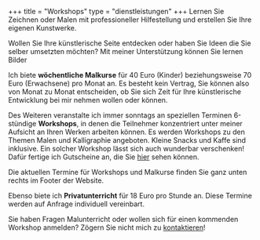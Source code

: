 +++
title = "Workshops"
type = "dienstleistungen"
+++
Lernen Sie Zeichnen oder Malen mit professioneller Hilfestellung und erstellen Sie Ihre eigenen Kunstwerke.

<!--more-->

Wollen Sie Ihre künstlerische Seite entdecken oder haben Sie Ideen die Sie selber umsetzten möchten? Mit meiner Unterstützung können Sie lernen Bilder

Ich biete **wöchentliche Malkurse** für 40 Euro (Kinder) beziehungsweise 70 Euro (Erwachsene) pro Monat an. Es besteht kein Vertrag, Sie können also von Monat zu Monat entscheiden, ob Sie sich Zeit für Ihre künstlerische Entwicklung bei mir nehmen wollen oder können.

Des Weiteren veranstalte ich immer sonntags an speziellen Terminen 6-stündige **Workshops**, in denen die Teilnehmer konzentriert unter meiner Aufsicht an Ihren Werken arbeiten können. Es werden Workshops zu den Themen Malen und Kalligraphie angeboten. Kleine Snacks und Kaffe sind inklusive. Ein solcher Workshop lässt sich auch wunderbar verschenken! Dafür fertige ich Gutscheine an, die Sie <a href="https://LesArts-MariaFrank.de/gutscheine/" title="Weiterleitung zu der Gutschein-Gallerie von Maria Frank">hier</a> sehen können.

Die aktuellen Termine für Workshops und Malkurse finden Sie ganz unten rechts im Footer der Website.

Ebenso biete ich **Privatunterricht** für 18 Euro pro Stunde an. Diese Termine werden auf Anfrage individuell vereinbart.

Sie haben Fragen Malunterricht oder wollen sich für einen kommenden Workshop anmelden? Zögern Sie nicht mich zu <a href="https://LesArts-MariaFrank.de/kontakt/" title="Weiterleitung zu der Website &ldquo;Kontakt&rdquo">kontaktieren</a>!